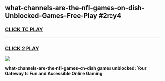 
## what-channels-are-the-nfl-games-on-dish-Unblocked-Games-Free-Play #2rcy4
<h3>
<a href="https://us.freeplayer.one?title=what-channels-are-the-nfl-games-on-dish&ref=9M">CLICK TO PLAY</a></h3>
<hr>

<h3>
<a href="https://us.freeplayer.one?title=what-channels-are-the-nfl-games-on-dish&ref=9M">CLICK 2 PLAY</a>
  
</h3>

<a href="https://us.freeplayer.one?title=what-channels-are-the-nfl-games-on-dish&ref=9M"><img src="https://clearcache.store/games.png"></a>


**what-channels-are-the-nfl-games-on-dish games unblocked: Your Gateway to Fun and Accessible Online Gaming**

